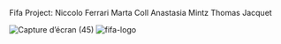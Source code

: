 Fifa Project: Niccolo Ferrari
              Marta Coll
              Anastasia Mintz
              Thomas Jacquet


![Capture d’écran (45)](https://user-images.githubusercontent.com/80694192/113003153-be4dc880-9172-11eb-91c2-6d6b9709ecf4.png) ![fifa-logo](https://user-images.githubusercontent.com/80694192/113353965-bb073800-933e-11eb-843d-e38131b52146.png)










